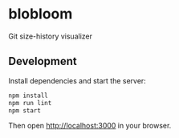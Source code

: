 # blobloom

Git size-history visualizer

## Development

Install dependencies and start the server:

```bash
npm install
npm run lint
npm start
```

Then open [http://localhost:3000](http://localhost:3000) in your browser.
